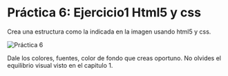 # Práctica 6: Ejercicio1 Html5 y css

Crea una estructura como la indicada en la imagen usando html5 y css.

![Práctica 6]( /img/PR6-DIW.png )

Dale los colores, fuentes, color de fondo que creas oportuno. No olvides el equilibrio visual visto en el capitulo 1.